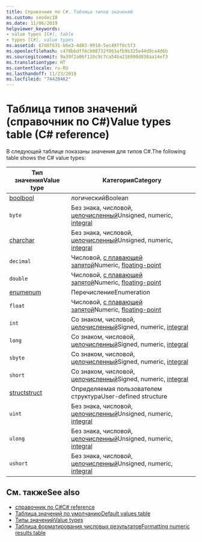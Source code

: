 ```yaml
---
title: Справочник по C#. Таблица типов значений
ms.custom: seodec18
ms.date: 11/06/2019
helpviewer_keywords:
- value types [C#], table
- types [C#], value types
ms.assetid: 67d8f631-b6e3-4d83-9910-5ec497f8c5f3
ms.openlocfilehash: c470bbdff6cb08732f063afb9b325e44d9ca4d6b
ms.sourcegitcommit: 9a39f2a06f110c9c7ca54ba216900d038aa14ef3
ms.translationtype: HT
ms.contentlocale: ru-RU
ms.lasthandoff: 11/23/2019
ms.locfileid: "74428462"
---
```

# <a name="value-types-table-c-reference"></a><span data-ttu-id="a2daa-102">Таблица типов значений (cправочник по C#)</span><span class="sxs-lookup"><span data-stu-id="a2daa-102">Value types table (C# reference)</span></span>

<span data-ttu-id="a2daa-103">В следующей таблице показаны значения для типов C#.</span><span class="sxs-lookup"><span data-stu-id="a2daa-103">The following table shows the C# value types:</span></span>

|<span data-ttu-id="a2daa-104">Тип значения</span><span class="sxs-lookup"><span data-stu-id="a2daa-104">Value type</span></span>|<span data-ttu-id="a2daa-105">Категория</span><span class="sxs-lookup"><span data-stu-id="a2daa-105">Category</span></span>|
|----------------|--------------|
|[<span data-ttu-id="a2daa-106">bool</span><span class="sxs-lookup"><span data-stu-id="a2daa-106">bool</span></span>](bool.md)|<span data-ttu-id="a2daa-107">логический</span><span class="sxs-lookup"><span data-stu-id="a2daa-107">Boolean</span></span>|
|`byte`|<span data-ttu-id="a2daa-108">Без знака, числовой, [целочисленный](../builtin-types/integral-numeric-types.md)</span><span class="sxs-lookup"><span data-stu-id="a2daa-108">Unsigned, numeric, [integral](../builtin-types/integral-numeric-types.md)</span></span>|
|[<span data-ttu-id="a2daa-109">char</span><span class="sxs-lookup"><span data-stu-id="a2daa-109">char</span></span>](../builtin-types/char.md)|<span data-ttu-id="a2daa-110">Без знака, числовой, [целочисленный](../builtin-types/integral-numeric-types.md)</span><span class="sxs-lookup"><span data-stu-id="a2daa-110">Unsigned, numeric, [integral](../builtin-types/integral-numeric-types.md)</span></span>|
|`decimal`|<span data-ttu-id="a2daa-111">Числовой, [с плавающей запятой](../builtin-types/floating-point-numeric-types.md)</span><span class="sxs-lookup"><span data-stu-id="a2daa-111">Numeric, [floating-point](../builtin-types/floating-point-numeric-types.md)</span></span>|
|`double`|<span data-ttu-id="a2daa-112">Числовой, [с плавающей запятой](../builtin-types/floating-point-numeric-types.md)</span><span class="sxs-lookup"><span data-stu-id="a2daa-112">Numeric, [floating-point](../builtin-types/floating-point-numeric-types.md)</span></span>|
|[<span data-ttu-id="a2daa-113">enum</span><span class="sxs-lookup"><span data-stu-id="a2daa-113">enum</span></span>](enum.md)|<span data-ttu-id="a2daa-114">Перечисление</span><span class="sxs-lookup"><span data-stu-id="a2daa-114">Enumeration</span></span>|
|`float`|<span data-ttu-id="a2daa-115">Числовой, [с плавающей запятой](../builtin-types/floating-point-numeric-types.md)</span><span class="sxs-lookup"><span data-stu-id="a2daa-115">Numeric, [floating-point](../builtin-types/floating-point-numeric-types.md)</span></span>|
|`int`|<span data-ttu-id="a2daa-116">Со знаком, числовой, [целочисленный](../builtin-types/integral-numeric-types.md)</span><span class="sxs-lookup"><span data-stu-id="a2daa-116">Signed, numeric, [integral](../builtin-types/integral-numeric-types.md)</span></span>|
|`long`|<span data-ttu-id="a2daa-117">Со знаком, числовой, [целочисленный](../builtin-types/integral-numeric-types.md)</span><span class="sxs-lookup"><span data-stu-id="a2daa-117">Signed, numeric, [integral](../builtin-types/integral-numeric-types.md)</span></span>|
|`sbyte`|<span data-ttu-id="a2daa-118">Со знаком, числовой, [целочисленный](../builtin-types/integral-numeric-types.md)</span><span class="sxs-lookup"><span data-stu-id="a2daa-118">Signed, numeric, [integral](../builtin-types/integral-numeric-types.md)</span></span>|
|`short`|<span data-ttu-id="a2daa-119">Со знаком, числовой, [целочисленный](../builtin-types/integral-numeric-types.md)</span><span class="sxs-lookup"><span data-stu-id="a2daa-119">Signed, numeric, [integral](../builtin-types/integral-numeric-types.md)</span></span>|
|[<span data-ttu-id="a2daa-120">struct</span><span class="sxs-lookup"><span data-stu-id="a2daa-120">struct</span></span>](struct.md)|<span data-ttu-id="a2daa-121">Определяемая пользователем структура</span><span class="sxs-lookup"><span data-stu-id="a2daa-121">User-defined structure</span></span>|
|`uint`|<span data-ttu-id="a2daa-122">Без знака, числовой, [целочисленный](../builtin-types/integral-numeric-types.md)</span><span class="sxs-lookup"><span data-stu-id="a2daa-122">Unsigned, numeric, [integral](../builtin-types/integral-numeric-types.md)</span></span>|
|`ulong`|<span data-ttu-id="a2daa-123">Без знака, числовой, [целочисленный](../builtin-types/integral-numeric-types.md)</span><span class="sxs-lookup"><span data-stu-id="a2daa-123">Unsigned, numeric, [integral](../builtin-types/integral-numeric-types.md)</span></span>|
|`ushort`|<span data-ttu-id="a2daa-124">Без знака, числовой, [целочисленный](../builtin-types/integral-numeric-types.md)</span><span class="sxs-lookup"><span data-stu-id="a2daa-124">Unsigned, numeric, [integral](../builtin-types/integral-numeric-types.md)</span></span>|

## <a name="see-also"></a><span data-ttu-id="a2daa-125">См. также</span><span class="sxs-lookup"><span data-stu-id="a2daa-125">See also</span></span>

- [<span data-ttu-id="a2daa-126">справочник по C#</span><span class="sxs-lookup"><span data-stu-id="a2daa-126">C# reference</span></span>](../index.md)
- [<span data-ttu-id="a2daa-127">Таблица значений по умолчанию</span><span class="sxs-lookup"><span data-stu-id="a2daa-127">Default values table</span></span>](default-values-table.md)
- [<span data-ttu-id="a2daa-128">Типы значений</span><span class="sxs-lookup"><span data-stu-id="a2daa-128">Value types</span></span>](value-types.md)
- [<span data-ttu-id="a2daa-129">Таблица форматирования числовых результатов</span><span class="sxs-lookup"><span data-stu-id="a2daa-129">Formatting numeric results table</span></span>](formatting-numeric-results-table.md)
